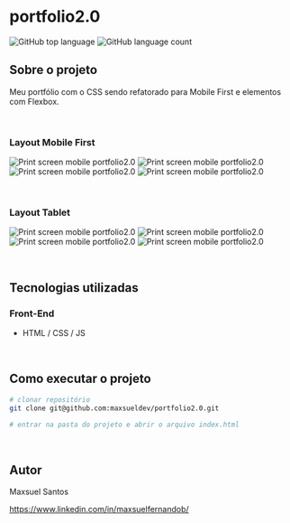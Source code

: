 # portfolio2.0

![GitHub top language](https://img.shields.io/github/languages/top/maxsueldev/portfolio2.0?color=green)
![GitHub language count](https://img.shields.io/github/languages/count/maxsueldev/portfolio2.0?color=green)

## Sobre o projeto
Meu portfólio com o CSS sendo refatorado para Mobile First e elementos com Flexbox.

<br>

### Layout Mobile First

![Print screen mobile portfolio2.0](img/print/mobile/print1.png)
![Print screen mobile portfolio2.0](img/print/mobile/print2.png)
![Print screen mobile portfolio2.0](img/print/mobile/print3.png)
![Print screen mobile portfolio2.0](img/print/mobile/print4.png)

<br>

### Layout Tablet

![Print screen mobile portfolio2.0](img/print/tablet/print1.png)
![Print screen mobile portfolio2.0](img/print/tablet/print2.png)
![Print screen mobile portfolio2.0](img/print/tablet/print3.png)
![Print screen mobile portfolio2.0](img/print/tablet/print4.png)

<br>

## Tecnologias utilizadas

### Front-End
* HTML / CSS / JS

<br>

## Como executar o projeto
```bash
# clonar repositório
git clone git@github.com:maxsueldev/portfolio2.0.git

# entrar na pasta do projeto e abrir o arquivo index.html
```

<br>

## Autor
Maxsuel Santos

<https://www.linkedin.com/in/maxsuelfernandob/>

